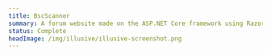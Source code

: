 ```yaml
---
title: BscScanner
summary: A forum website made on the ASP.NET Core framework using Razor pages (an alternative to ASP.NET Core's MVC design pattern), which allows for a simpler bridge between back-end and front-end data. 
status: Complete
headImage: /img/illusive/illusive-screenshot.png
---
```

